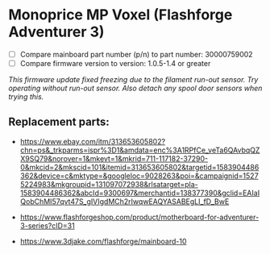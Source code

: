 # Monoprice MP Voxel (Flashforge Adventurer 3)

- [ ] Compare mainboard part number (p/n) to part number: 30000759002
- [ ] Compare firmware version to version: 1.0.5-1.4 or greater

*This firmware update fixed freezing due to the filament run-out sensor. Try operating without run-out sensor. Also detach any spool door sensors when trying this.*

## Replacement parts:
- https://www.ebay.com/itm/313653605802?chn=ps&_trkparms=ispr%3D1&amdata=enc%3A1RPfCe_veTa6QAvbqQZX9SQ79&norover=1&mkevt=1&mkrid=711-117182-37290-0&mkcid=2&mkscid=101&itemid=313653605802&targetid=1583904486362&device=c&mktype=&googleloc=9028263&poi=&campaignid=15275224983&mkgroupid=131097072938&rlsatarget=pla-1583904486362&abcId=9300697&merchantid=138377390&gclid=EAIaIQobChMI57qvt47S_gIVIgdMCh2rIwqwEAQYASABEgLI_fD_BwE

- https://www.flashforgeshop.com/product/motherboard-for-adventurer-3-series?cID=31

- https://www.3djake.com/flashforge/mainboard-10
